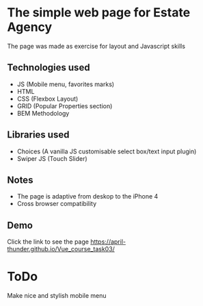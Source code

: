 
# The simple web page for Estate Agency

The page was made as exercise for layout and Javascript skills

## Technologies used

- JS (Mobile menu, favorites marks)
- HTML
- CSS (Flexbox Layout)
- GRID (Popular Properties section)
- BEM Methodology

## Libraries used

- Choices (A vanilla JS customisable select box/text input plugin)
- Swiper JS (Touch Slider)

## Notes

- The page is adaptive from deskop to the iPhone 4
- Сross browser compatibility
## Demo

Click the link to see the page https://april-thunder.github.io/Vue_course_task03/

# ToDo

Make nice and stylish mobile menu



